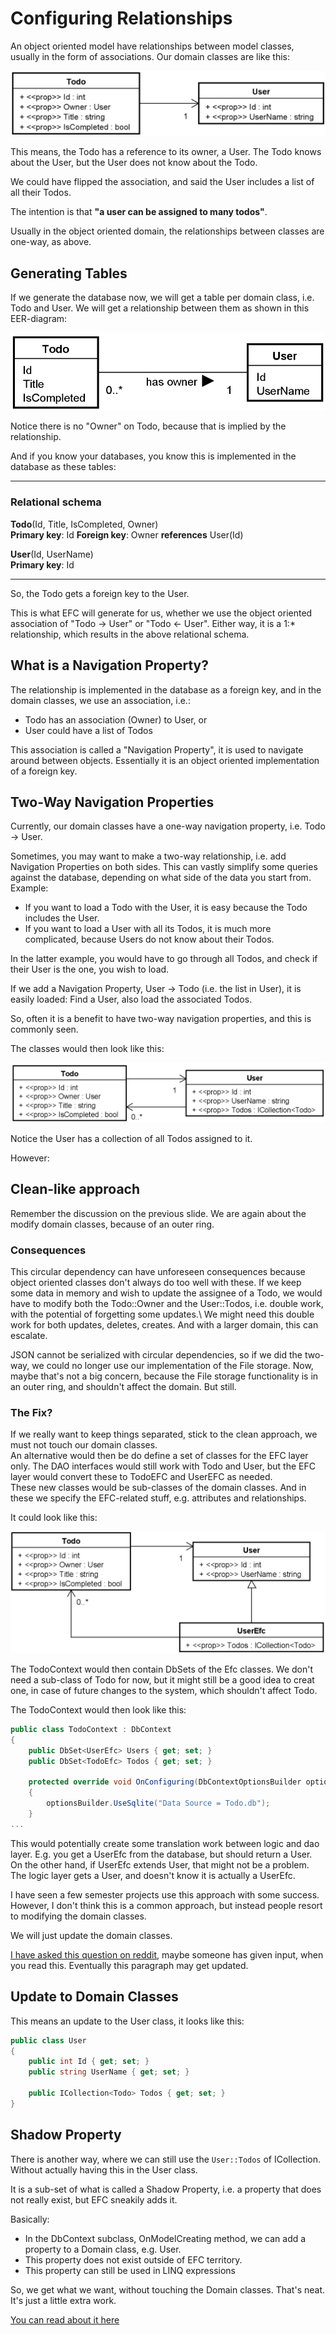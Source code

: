 # Configuring Relationships

An object oriented model have relationships between model classes, usually in the form of associations. Our domain classes are like this:

![img.png](Resources/DomainClasses.png)

This means, the Todo has a reference to its owner, a User. The Todo knows about the User, but the User does not know about the Todo.

We could have flipped the association, and said the User includes a list of all their Todos.

The intention is that **"a user can be assigned to many todos"**.

Usually in the object oriented domain, the relationships between classes are one-way, as above.

## Generating Tables
If we generate the database now, we will get a table per domain class, i.e. Todo and User.
We will get a relationship between them as shown in this EER-diagram:

![img.png](Resources/EER.png)

Notice there is no "Owner" on Todo, because that is implied by the relationship.

And if you know your databases, you know this is implemented in the database as these tables:

---
### Relational schema

**Todo**(Id, Title, IsCompleted, Owner)\
**Primary key**: Id
**Foreign key**: Owner **references** User(Id)

**User**(Id, UserName)\
**Primary key**: Id

---

So, the Todo gets a foreign key to the User.

This is what EFC will generate for us, whether we use the object oriented association of "Todo -> User" or "Todo <- User". Either way, it is a 1:* relationship, which results in the above relational schema.

## What is a Navigation Property?

The relationship is implemented in the database as a foreign key, and in the domain classes, we use an association, i.e.:
* Todo has an association (Owner) to User, or
* User could have a list of Todos

This association is called a "Navigation Property", it is used to navigate around between objects. 
Essentially it is an object oriented implementation of a foreign key. 

## Two-Way Navigation Properties

Currently, our domain classes have a one-way navigation property, i.e. Todo -> User.

Sometimes, you may want to make a two-way relationship, i.e. add Navigation Properties on both sides. This can vastly simplify some queries against the database, depending on what side of the data you start from. Example:

* If you want to load a Todo with the User, it is easy because the Todo includes the User.
* If you want to load a User with all its Todos, it is much more complicated, because Users do not know about their Todos.

In the latter example, you would have to go through all Todos, and check if their User is the one, you wish to load.

If we add a Navigation Property, User -> Todo (i.e. the list in User), it is easily loaded: Find a User, also load the associated Todos.

So, often it is a benefit to have two-way navigation properties, and this is commonly seen.

The classes would then look like this:

![img.png](Resources/TwoWayNavProp.png)

Notice the User has a collection of all Todos assigned to it.

However:

## Clean-like approach

Remember the discussion on the previous slide. We are again about the modify domain classes, because of an outer ring. 

### Consequences
This circular dependency can have unforeseen consequences because object oriented classes don't always do too well with these. If we keep some data in memory and wish to update the assignee of a Todo, we would have to modify both the Todo::Owner and the User::Todos, i.e. double work, with the potential of forgetting some updates.\ 
We might need this double work for both updates, deletes, creates. And with a larger domain, this can escalate.

JSON cannot be serialized with circular dependencies, so if we did the two-way, we could no longer use our implementation of the File storage. Now, maybe that's not a big concern, because the File storage functionality is in an outer ring, and shouldn't affect the domain. But still.

### The Fix?
If we really want to keep things separated, stick to the clean approach, we must not touch our domain classes.\
An alternative would then be do define a set of classes for the EFC layer only. The DAO interfaces would still work with Todo and User, but the EFC layer would convert these to TodoEFC and UserEFC as needed.\
These new classes would be sub-classes of the domain classes. And in these we specify the EFC-related stuff, e.g. attributes and relationships.

It could look like this:

![img.png](Resources/EfcDomainClasses.png)

The TodoContext would then contain DbSets of the Efc classes. 
We don't need a sub-class of Todo for now, but it might still be a good idea to creat one, 
in case of future changes to the system, which shouldn't affect Todo.

The TodoContext would then look like this:

```csharp
public class TodoContext : DbContext
{
    public DbSet<UserEfc> Users { get; set; }
    public DbSet<TodoEfc> Todos { get; set; }

    protected override void OnConfiguring(DbContextOptionsBuilder optionsBuilder)
    {
        optionsBuilder.UseSqlite("Data Source = Todo.db");
    }
...
```

This would potentially create some translation work between logic and dao layer. E.g. you get a UserEfc from the database, but should return a User. On the other hand, if UserEfc extends User, that might not be a problem. The logic layer gets a User, and doesn't know it is actually a UserEfc.

I have seen a few semester projects use this approach with some success. However, I don't think this is a common approach, but instead people resort to modifying the domain classes.

We will just update the domain classes. 

[I have asked this question on reddit](https://www.reddit.com/r/dotnet/comments/yd1h0f/keeping_efc_navigation_properties_out_of_the/), maybe someone has given input, when you read this. Eventually this paragraph may get updated.

## Update to Domain Classes
This means an update to the User class, it looks like this:

```csharp
public class User
{
    public int Id { get; set; }
    public string UserName { get; set; }

    public ICollection<Todo> Todos { get; set; }
}
```


## Shadow Property
There is another way, where we can still use the `User::Todos` of ICollection. Without actually having this in the User class.

It is a sub-set of what is called a Shadow Property, i.e. a property that does not really exist, but EFC sneakily adds it.

Basically:
* In the DbContext subclass, OnModelCreating method, we can add a property to a Domain class, e.g. User.
* This property does not exist outside of EFC territory.
* This property can still be used in LINQ expressions

So, we get what we want, without touching the Domain classes. That's neat. It's just a little extra work.

[You can read about it here](https://learn.microsoft.com/en-us/ef/core/modeling/shadow-properties#configuring-shadow-properties)